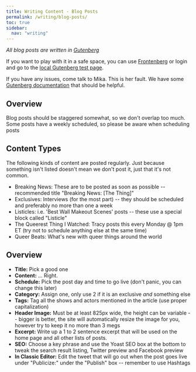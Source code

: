 ```yaml
---
title: Writing Content - Blog Posts
permalink: /writing/blog-posts/
toc: true
sidebar:
  nav: "writing"
---
```


_All blog posts are written in [Gutenberg](https://wordpress.org/plugins/gutenberg/)_

If you want to play with it in a safe space, you can use [Frontenberg](http://moc.co/sandbox/example-post/) or login and go to the [local Gutenberg test page](https://lezwatchtv.com/wp-admin/post-new.php?gutenberg-demo).

If you have any issues, come talk to Mika. This is her fault. We have some [Gutenberg documentation](/writing/gutenberg/) that should be helpful.

## Overview

Blog posts should be staggered somewhat, so we don't overlap too much. Some posts have a weekly scheduled, so please be aware when scheduling posts

## Content Types

The following kinds of content are posted regularly. Just because something isn't listed doesn't mean we don't post it, just that it's not common.

* Breaking News: These are to be posted as soon as possible -- recommended title "Breaking News: [The Thing]"
* Exclusives: Interviews (for the most part) -- they should be scheduled and preferably no more than one a week
* Listicles: i.e. 'Best Wall Makeout Scenes' posts -- these use a special block called "Listicle"
* The Queerest Thing I Watched: Tracy posts this every Monday @ 1pm ET (try not to schedule anything else at the same time)
* Queer Beats: What's new with queer things around the world

## Overview

- **Title:** Pick a good one
- **Content:** ... Right.
- **Schedule:** Pick the post day and time to go live (don't panic, you can change this later)
- **Category:** Assign one, only use 2 if it is an exclusive _and_ something else
- **Tags:** Tag all the shows and actors mentioned in the article (use proper capitalization)
- **Header Image:** Must be at least 825px wide, the height can be variable -- bigger is better, the site will automatically resize the image for you, however try to keep it no more than 3 megs
- **Excerpt:** Write up a 1 to 2 sentence excerpt that will be used on the home page and all other lists of posts.
- **SEO:** Choose a key phrase and use the Yoast SEO box at the bottom to tweak the search result listing, Twitter preview and Facebook preview
- **In Classic Editor:** Edit the tweet that will go out when the post goes live under "Publicize:" under the "Publish" box -- remember to use Hashtags
